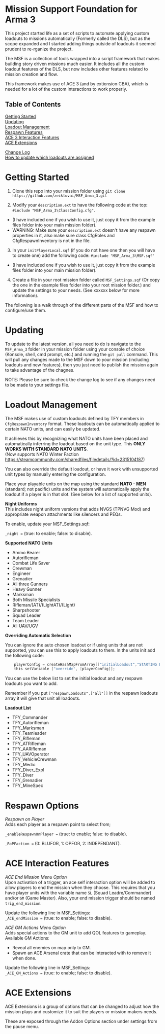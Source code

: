 # Mission Support Foundation for Arma 3

This project started life as a set of scripts to automate applying custom loadouts to missions automatically (Formerly called the DLS), but as the scope expanded and I started adding things outside of loadouts it seemed prudent to re-rganize the project.  

The MSF is a collection of tools wrapped into a script framework that makes building story driven missions much easier.  It includes all the custom loadout features of the DLS, but now includes other features related to mission creation and flow.  

This framework makes use of ACE 3 (and by extionsion CBA), which is needed for a lot of the custom interactions to work properly.  

## Table of Contents  

[Getting Started](#getting-started)  
[Updating](#updating)  
[Loadout Management](#loadout-management)  
[Respawn Features](#respawn-options)  
[ACE 3 Interaction Features](#ace-interaction-features)  
[ACE Extensions](#ace-extensions)  

[Change Log](/Docs/Changelog.md)  
[How to update which loadouts are assigned](/Docs/Updating%20Assigned%20Loadouts.md)  

# Getting Started

1. Clone this repo into your mission folder using `git clone https://github.com/zeiktuvai/MSF_Arma_3.git` 

2. Modify your `description.ext` to have the following code at the top: `#include "MSF_Arma_3\ClassConfig.cfg"`.  
- (I have included one if you wish to use it, just copy it from the example files folder into your main mission folder).  
- WARNING: Make sure your `description.ext` doesn't have any respawn properties in it, also make sure class CfgRoles and CfgRespawnInventory is not in the file.  

3. In your `initPlayerLocal.sqf` (if you do not have one then you will have to create one) add the following code: `#include "MSF_Arma_3\MSF.sqf"` 
- (I have included one if you wish to use it, just copy it from the example files folder into your main mission folder).  

4. Create a file in your root mission folder called `MSF_Settings.sqf` (Or copy the one in the example files folder into your root mission folder.) and update the settings to your needs. (See xxxxxx below for more information).  

The following is a walk through of the different parts of the MSF and how to configure/use them.  

# Updating

To update to the latest version, all you need to do is navigate to the `MSF_Arma_3` folder in your mission folder using your console of choice (Konsole, shell, cmd prompt, etc.) and running the `git pull` command.  This will pull any changes made to the MSF down to your mission (including loadouts and new features), then you just need to publish the mission again to take advantage of the chagnes.

NOTE: Please be sure to check the change log to see if any changes need to be made to your settings file.

# Loadout Management

The MSF makes use of custom loadouts defined by TFY members in `CfgRespawnInventory` format.  These loadouts can be automatically applied to certain NATO units, and can easily be updated.  

It achieves this by recognizing what NATO units have been placed and automatically inferring the loadout based on the unit type.  This **ONLY WORKS WITH STANDARD NATO UNITS**.  
(Now supports NATO Winter Faction https://steamcommunity.com/sharedfiles/filedetails/?id=2315104187)

You can also override the default loadout, or have it work with unsupported unit types by manually entering the configuration.

Place your playable units on the map using the standard **NATO - MEN** (standard; not pacific) units and the system will automatically apply the loadout if a player is in that slot. (See below for a list of supported units). 

**Night Uniforms**  
This includes night uniform versions that adds NVGS (TPNVG Mod) and appropriate weapon attachments like silencers and PEQs.  

To enable, update your MSF_Settings.sqf:  

`_night =` (true: to enable; false: to disable).  

**Supported NATO Units**
- Ammo Bearer
- Autorifleman
- Combat Life Saver
- Crewman
- Engineer
- Grenadier
- All three Gunners
- Heavy Gunner
- Marksman
- Both Missile Specialists
- Rifleman/(AT)/(LightAT)/(Light)
- Sharpshooter
- Squad Leader
- Team Leader
- All UAV/UGV  

**Overriding Automatic Selection**  

You can ignore the auto chosen loadout or if using units that are not supported, you can use this to apply loadouts to them.  In the units init add the following code:

```c
    playerConfig = createHashMapFromArray[["initialLoadout","STARTING LOADOUT"],["respawnLoadouts",["RESPAWN","LOADOUTS"]]];
    this setVariable ["override", [playerConfig]];                
```
You can use the below list to set the initial loadout and any respawn loadouts you want to add.  

Remember if you put `["respawnLoadouts",["all"]]` in the respawn loadouts array it will give that unit all loadouts.

**Loadout List**

- TFY_Commander
- TFY_Autorifleman
- TFY_Marksman
- TFY_Teamleader
- TFY_Rifleman
- TFY_ATRifleman
- TFY_AARifleman
- TFY_UAVOperator
- TFY_VehicleCrewman
- TFY_Medic
- TFY_Diver_Expl
- TFY_Diver
- TFY_Grenadier
- TFY_MineSpec  

# Respawn Options

*Respawn on Player*  
Adds each player as a respawn point to select from;  

`_enableRespawnOnPlayer =` (true: to enable; false: to disable). 

`_RoPFaction =` (0: BLUFOR, 1: OPFOR, 2: INDEPENDANT). 
    
# ACE Interaction Features

*ACE End Mission Menu Option*  
Upon activation of a trigger, an ace self interaction option will be added to allow players to end the mission when they choose.  This requires
that you have player units with the variable name `SL` (Squad Leadre/Commander) and/or `GM` (Game Master).  Also, your end mission trigger should be named `trig_end_mission`.  

Update the following line in MSF_Settings:  
`_ACE_endMission =` (true: to enable; false: to disable).  

*ACE GM Actions Menu Option*  
Adds special actions to the GM unit to add QOL features to gameplay. Avaliable GM Actions:  
- Reveal all enemies on map only to GM.  
- Spawn an ACE Arsenal crate that can be interacted with to remove it when done.  

Update the following line in MSF_Settings:  
`_ACE_GM_Actions =` (true: to enable; false: to disable).     

# ACE Extensions

ACE Extensions is a group of options that can be changed to adjust how the mission plays and customize it to suit the players or mission makers needs.

These are exposed through the Addon Options section under settings from the pause menu.


